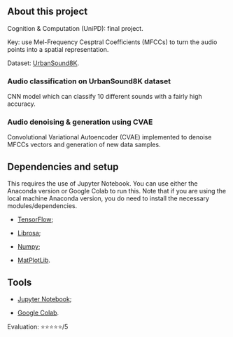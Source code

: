 ## About this project
Cognition & Computation (UniPD): final project.

Key: use Mel-Frequency Cesptral Coefficients (MFCCs) to turn the audio points into a spatial representation.

Dataset: [UrbanSound8K](https://urbansounddataset.weebly.com/urbansound8k.html).

### Audio classification on UrbanSound8K dataset
CNN model which can classify 10 different sounds with a fairly high accuracy.

### Audio denoising & generation using CVAE
Convolutional Variational Autoencoder (CVAE) implemented to denoise MFCCs vectors and generation of new data samples.

## Dependencies and setup
This requires the use of Jupyter Notebook. You can use either the Anaconda version or Google Colab to run this. Note that if you are using the local machine Anaconda version, you do need to install the necessary modules/dependencies.

* [TensorFlow](https://www.tensorflow.org/install);

* [Librosa](https://librosa.org/doc/latest/install.html);

* [Numpy](https://numpy.org/install/);

* [MatPlotLib](https://matplotlib.org/stable/users/installing/index.html).

## Tools
* [Jupyter Notebook](https://jupyter.org/);

* [Google Colab](https://colab.research.google.com/?utm_source=scs-index).

Evaluation: ⭐⭐⭐⭐⭐/5
